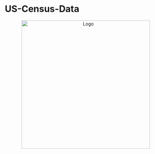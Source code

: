 # US-Census-Data

<div align="center">
    <img src="99863Census-bureau.png" alt="Logo" width="400" height="400">
</div>
